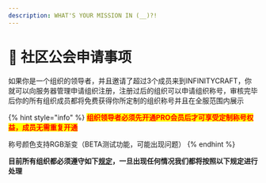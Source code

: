 ```yaml
---
description: WHAT'S YOUR MISSION IN (__)?!
---
```


# 👬 社区公会申请事项

如果你是一个组织的领导者，并且邀请了超过3个成员来到INFINITYCRAFT，你就可以向服务器管理申请组织注册，注册过后的组织可以申请组织称号，审核完毕后你的所有组织成员都将免费获得你所定制的组织称号并且在全服范围内展示

{% hint style="info" %}
<mark style="color:red;">**组织领导者必须先开通PRO会员后才可享受定制称号权益，成员无需重复开通**</mark>

称号颜色支持RGB渐变（BETA测试功能，可能出现问题）
{% endhint %}

**目前所有组织都必须遵守如下**[**规定**](https://ifcserver.world/rules/INFINITYCRAFT%E5%85%AC%E4%BC%9A%E5%AE%88%E5%88%99.pdf)**，一旦出现任何情况我们都将按照以下规定进行处理**

